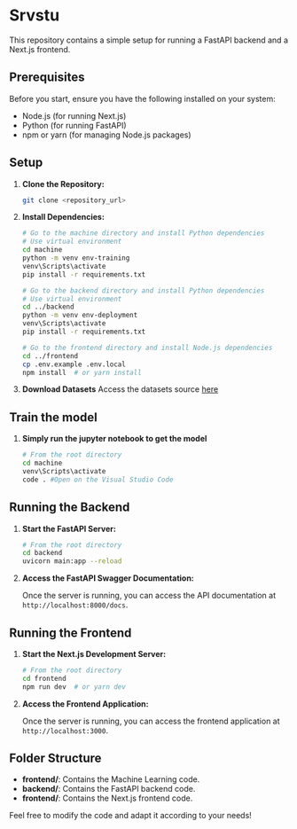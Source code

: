 # Srvstu

This repository contains a simple setup for running a FastAPI backend and a Next.js frontend. 

## Prerequisites

Before you start, ensure you have the following installed on your system:
- Node.js (for running Next.js)
- Python (for running FastAPI)
- npm or yarn (for managing Node.js packages)

## Setup

1. **Clone the Repository:**

    ```bash
    git clone <repository_url>
    ```

2. **Install Dependencies:**

    ```bash
    # Go to the machine directory and install Python dependencies
    # Use virtual environment 
    cd machine
    python -m venv env-training
    venv\Scripts\activate
    pip install -r requirements.txt
    
    # Go to the backend directory and install Python dependencies
    # Use virtual environment 
    cd ../backend
    python -m venv env-deployment
    venv\Scripts\activate
    pip install -r requirements.txt

    # Go to the frontend directory and install Node.js dependencies
    cd ../frontend
    cp .env.example .env.local
    npm install  # or yarn install
    ```

3. **Download Datasets**
   Access the datasets source [here](https://www.kaggle.com/datasets/sadikaljarif/fruit-recognizer)

## Train the model

1. **Simply run the jupyter notebook to get the model**
     ```bash
    # From the root directory
    cd machine
    venv\Scripts\activate
    code . #Open on the Visual Studio Code
    ```
     
## Running the Backend

1. **Start the FastAPI Server:**

    ```bash
    # From the root directory
    cd backend
    uvicorn main:app --reload
    ```

2. **Access the FastAPI Swagger Documentation:**

    Once the server is running, you can access the API documentation at `http://localhost:8000/docs`.

## Running the Frontend

1. **Start the Next.js Development Server:**

    ```bash
    # From the root directory
    cd frontend
    npm run dev  # or yarn dev
    ```

2. **Access the Frontend Application:**

    Once the server is running, you can access the frontend application at `http://localhost:3000`.

## Folder Structure

- **frontend/**: Contains the Machine Learning code.
- **backend/**: Contains the FastAPI backend code.
- **frontend/**: Contains the Next.js frontend code.

Feel free to modify the code and adapt it according to your needs!
